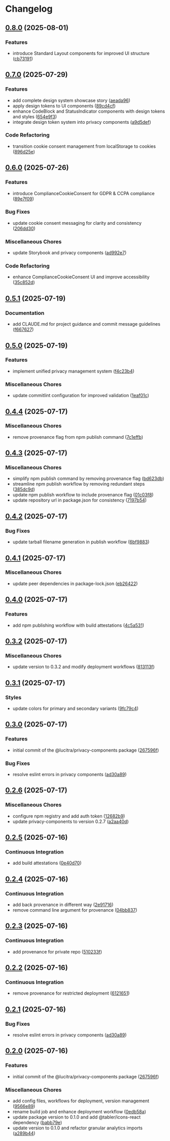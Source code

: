 # Changelog

## [0.8.0](https://github.com/lucitra/lucitra-privacy-components/compare/privacy-components-v0.7.0...privacy-components-v0.8.0) (2025-08-01)


### Features

* introduce Standard Layout components for improved UI structure ([cb73191](https://github.com/lucitra/lucitra-privacy-components/commit/cb73191705d6acf3ce10882a39e1ec97249a4a3b))

## [0.7.0](https://github.com/lucitra/lucitra-privacy-components/compare/privacy-components-v0.6.0...privacy-components-v0.7.0) (2025-07-29)


### Features

* add complete design system showcase story ([aeada96](https://github.com/lucitra/lucitra-privacy-components/commit/aeada964100110306cced82956bddaa8ac399921))
* apply design tokens to UI components ([89cd4cf](https://github.com/lucitra/lucitra-privacy-components/commit/89cd4cf678cfcc160a2858cd8c1d1f8a23a5c149))
* enhance CodeBlock and StatusIndicator components with design tokens and styles ([654e9f3](https://github.com/lucitra/lucitra-privacy-components/commit/654e9f37f5e3290ca485cd8d4f16bbd1613d8c63))
* integrate design token system into privacy components ([a9d5def](https://github.com/lucitra/lucitra-privacy-components/commit/a9d5defe92a3fa46c545d6c77aac7fc2dfe6561a))


### Code Refactoring

* transition cookie consent management from localStorage to cookies ([896d25e](https://github.com/lucitra/lucitra-privacy-components/commit/896d25efdc4c05c83053137ed687a125a8f0d88d))

## [0.6.0](https://github.com/lucitra/lucitra-privacy-components/compare/privacy-components-v0.5.1...privacy-components-v0.6.0) (2025-07-26)


### Features

* introduce ComplianceCookieConsent for GDPR & CCPA compliance ([89e7f09](https://github.com/lucitra/lucitra-privacy-components/commit/89e7f09798265086be62a14ed7de6beb5534f231))


### Bug Fixes

* update cookie consent messaging for clarity and consistency ([206dd30](https://github.com/lucitra/lucitra-privacy-components/commit/206dd30a4c66057bab69cd6712a236b675bfa98b))


### Miscellaneous Chores

* update Storybook and privacy components ([ad992e7](https://github.com/lucitra/lucitra-privacy-components/commit/ad992e7b6096c5664c1cdead15a44e8e07325892))


### Code Refactoring

* enhance ComplianceCookieConsent UI and improve accessibility ([35c852d](https://github.com/lucitra/lucitra-privacy-components/commit/35c852dc8cad2c1163c6cd487396e65f43f78ced))

## [0.5.1](https://github.com/lucitra/lucitra-privacy-components/compare/privacy-components-v0.5.0...privacy-components-v0.5.1) (2025-07-19)


### Documentation

* add CLAUDE.md for project guidance and commit message guidelines ([f667627](https://github.com/lucitra/lucitra-privacy-components/commit/f667627a59c8835042b218a1fe20753b112ac16f))

## [0.5.0](https://github.com/lucitra/lucitra-privacy-components/compare/privacy-components-v0.4.4...privacy-components-v0.5.0) (2025-07-19)


### Features

* implement unified privacy management system ([f4c23b4](https://github.com/lucitra/lucitra-privacy-components/commit/f4c23b4161c853483e34929148a067911bb9e81c))


### Miscellaneous Chores

* update commitlint configuration for improved validation ([1eaf01c](https://github.com/lucitra/lucitra-privacy-components/commit/1eaf01cd3f3a1e791ae5613360f5e18007b56cf1))

## [0.4.4](https://github.com/lucitra/lucitra-privacy-components/compare/privacy-components-v0.4.3...privacy-components-v0.4.4) (2025-07-17)


### Miscellaneous Chores

* remove provenance flag from npm publish command ([7c1effb](https://github.com/lucitra/lucitra-privacy-components/commit/7c1effbcae2bb59b928baecafe0ca5965ce53c14))

## [0.4.3](https://github.com/lucitra/lucitra-privacy-components/compare/privacy-components-v0.4.2...privacy-components-v0.4.3) (2025-07-17)


### Miscellaneous Chores

* simplify npm publish command by removing provenance flag ([bd623db](https://github.com/lucitra/lucitra-privacy-components/commit/bd623db33785800186e0c7dbdb462fe43462f631))
* streamline npm publish workflow by removing redundant steps ([385dc9d](https://github.com/lucitra/lucitra-privacy-components/commit/385dc9d35576cb3c7f2d8ead2ab7003e4b69ffcb))
* update npm publish workflow to include provenance flag ([01c03f8](https://github.com/lucitra/lucitra-privacy-components/commit/01c03f8dcd29b18a50b4b72fc884cb95dc05dec5))
* update repository url in package.json for consistency ([7197b54](https://github.com/lucitra/lucitra-privacy-components/commit/7197b5473d92ba66ac2fd9af75d3dcfe3bb0d065))

## [0.4.2](https://github.com/lucitra/lucitra-privacy-components/compare/privacy-components-v0.4.1...privacy-components-v0.4.2) (2025-07-17)


### Bug Fixes

* update tarball filename generation in publish workflow ([6bf9883](https://github.com/lucitra/lucitra-privacy-components/commit/6bf9883e5ce2522367391fc834ae8765fd0a328a))

## [0.4.1](https://github.com/lucitra/lucitra-privacy-components/compare/privacy-components-v0.4.0...privacy-components-v0.4.1) (2025-07-17)


### Miscellaneous Chores

* update peer dependencies in package-lock.json ([eb26422](https://github.com/lucitra/lucitra-privacy-components/commit/eb264225b94308d3aac482e038162e0bc58267a9))

## [0.4.0](https://github.com/lucitra/lucitra-privacy-components/compare/privacy-components-v0.3.2...privacy-components-v0.4.0) (2025-07-17)


### Features

* add npm publishing workflow with build attestations ([4c5a531](https://github.com/lucitra/lucitra-privacy-components/commit/4c5a531cd21bf1ff2ccffb079b2d5f4b2e006208))

## [0.3.2](https://github.com/lucitra/lucitra-privacy-components/compare/privacy-components-v0.3.1...privacy-components-v0.3.2) (2025-07-17)


### Miscellaneous Chores

* update version to 0.3.2 and modify deployment workflows ([813113f](https://github.com/lucitra/lucitra-privacy-components/commit/813113fa30c8f9091d0aa342edd35609252d71ce))

## [0.3.1](https://github.com/lucitra/lucitra-privacy-components/compare/privacy-components-v0.3.0...privacy-components-v0.3.1) (2025-07-17)


### Styles

* update colors for primary and secondary variants ([9fc79c4](https://github.com/lucitra/lucitra-privacy-components/commit/9fc79c4b641da7a24b63708c4ba210748d7c4a25))

## [0.3.0](https://github.com/lucitra/lucitra-privacy-components/compare/v0.2.6...v0.3.0) (2025-07-17)


### Features

* initial commit of the @lucitra/privacy-components package ([267596f](https://github.com/lucitra/lucitra-privacy-components/commit/267596f11b8761292d8c9f5176e7b245328a1a0d))


### Bug Fixes

* resolve eslint errors in privacy components ([ad30a89](https://github.com/lucitra/lucitra-privacy-components/commit/ad30a8982b16a2ae0bf9d7d47e9dfd7701cae6e6))

## [0.2.6](https://github.com/lucitra/lucitra-privacy-components/compare/privacy-components-v0.2.5...privacy-components-v0.2.6) (2025-07-17)


### Miscellaneous Chores

* configure npm registry and add auth token ([12682b9](https://github.com/lucitra/lucitra-privacy-components/commit/12682b968cb4efc7839f712d2a0e7ea7d23555f5))
* update privacy-components to version 0.2.7 ([a2aa40d](https://github.com/lucitra/lucitra-privacy-components/commit/a2aa40d97e4c146ded1fe7fd0edc1c764b38bd20))

## [0.2.5](https://github.com/lucitra/lucitra-privacy-components/compare/privacy-components-v0.2.4...privacy-components-v0.2.5) (2025-07-16)


### Continuous Integration

* add build attestations ([0e40d70](https://github.com/lucitra/lucitra-privacy-components/commit/0e40d70043370fdf4f74cd3facff18863ba2b2a6))

## [0.2.4](https://github.com/lucitra/lucitra-privacy-components/compare/privacy-components-v0.2.3...privacy-components-v0.2.4) (2025-07-16)


### Continuous Integration

* add back provenance in different way ([2e91716](https://github.com/lucitra/lucitra-privacy-components/commit/2e91716d9e7eb6497f48f95aed93697cef95cb91))
* remove command line argument for provenance ([04bb837](https://github.com/lucitra/lucitra-privacy-components/commit/04bb837e77f2bbcc246310def49f878efaf2ee40))

## [0.2.3](https://github.com/lucitra/lucitra-privacy-components/compare/privacy-components-v0.2.2...privacy-components-v0.2.3) (2025-07-16)


### Continuous Integration

* add provenance for private repo ([510233f](https://github.com/lucitra/lucitra-privacy-components/commit/510233fdafa6c52f7e2d1f9e646d8c727b2a869c))

## [0.2.2](https://github.com/lucitra/lucitra-privacy-components/compare/privacy-components-v0.2.1...privacy-components-v0.2.2) (2025-07-16)


### Continuous Integration

* remove provenance for restricted deployment ([6121651](https://github.com/lucitra/lucitra-privacy-components/commit/61216519dffd9daa0e014bdc673113c272a604fb))

## [0.2.1](https://github.com/lucitra/lucitra-privacy-components/compare/privacy-components-v0.2.0...privacy-components-v0.2.1) (2025-07-16)


### Bug Fixes

* resolve eslint errors in privacy components ([ad30a89](https://github.com/lucitra/lucitra-privacy-components/commit/ad30a8982b16a2ae0bf9d7d47e9dfd7701cae6e6))

## [0.2.0](https://github.com/lucitra/lucitra-privacy-components/compare/privacy-components-v0.1.0...privacy-components-v0.2.0) (2025-07-16)


### Features

* initial commit of the @lucitra/privacy-components package ([267596f](https://github.com/lucitra/lucitra-privacy-components/commit/267596f11b8761292d8c9f5176e7b245328a1a0d))


### Miscellaneous Chores

* add config files, workflows for deployment, version management ([9566e89](https://github.com/lucitra/lucitra-privacy-components/commit/9566e891adbcaebfd2066aa5f5e5550b50f97826))
* rename build job and enhance deployment workflow ([0edb58a](https://github.com/lucitra/lucitra-privacy-components/commit/0edb58a1fad2a0cd85a6afa2f815008239658318))
* update package version to 0.1.0 and add @tabler/icons-react dependency ([babb79e](https://github.com/lucitra/lucitra-privacy-components/commit/babb79ec29be9806085032577ebc3d0ab3a9b001))
* update version to 0.1.0 and refactor granular analytics imports ([a289b44](https://github.com/lucitra/lucitra-privacy-components/commit/a289b44a37e186b3f1a311b5c0a7e228c4bdc0c2))
